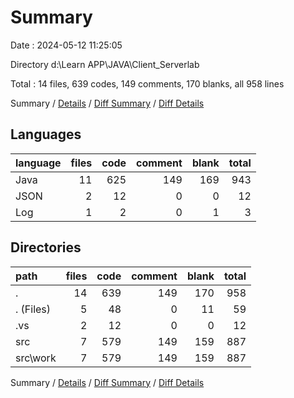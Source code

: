 # Summary

Date : 2024-05-12 11:25:05

Directory d:\\Learn APP\\JAVA\\Client_Serverlab

Total : 14 files,  639 codes, 149 comments, 170 blanks, all 958 lines

Summary / [Details](details.md) / [Diff Summary](diff.md) / [Diff Details](diff-details.md)

## Languages
| language | files | code | comment | blank | total |
| :--- | ---: | ---: | ---: | ---: | ---: |
| Java | 11 | 625 | 149 | 169 | 943 |
| JSON | 2 | 12 | 0 | 0 | 12 |
| Log | 1 | 2 | 0 | 1 | 3 |

## Directories
| path | files | code | comment | blank | total |
| :--- | ---: | ---: | ---: | ---: | ---: |
| . | 14 | 639 | 149 | 170 | 958 |
| . (Files) | 5 | 48 | 0 | 11 | 59 |
| .vs | 2 | 12 | 0 | 0 | 12 |
| src | 7 | 579 | 149 | 159 | 887 |
| src\\work | 7 | 579 | 149 | 159 | 887 |

Summary / [Details](details.md) / [Diff Summary](diff.md) / [Diff Details](diff-details.md)
